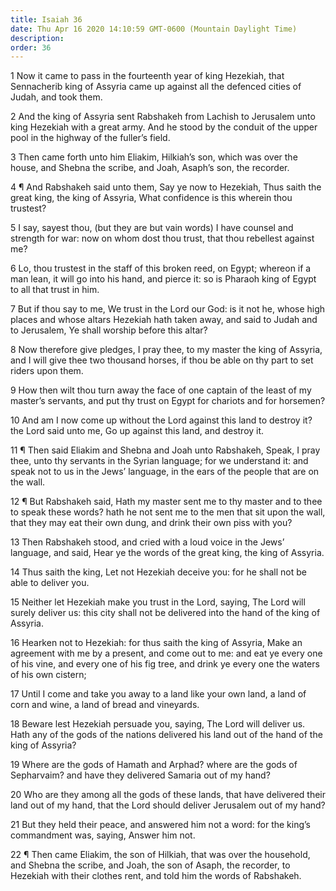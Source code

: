```yaml
---
title: Isaiah 36
date: Thu Apr 16 2020 14:10:59 GMT-0600 (Mountain Daylight Time)
description: 
order: 36
---
```


<p>
  1 Now it came to pass in the fourteenth year of king Hezekiah, that
  Sennacherib king of Assyria came up against all the defenced cities of Judah,
  and took them.
</p>
<p>
  2 And the king of Assyria sent Rabshakeh from Lachish to Jerusalem unto king
  Hezekiah with a great army. And he stood by the conduit of the upper pool in
  the highway of the fuller&#x2019;s field.
</p>
<p>
  3 Then came forth unto him Eliakim, Hilkiah&#x2019;s son, which was over the
  house, and Shebna the scribe, and Joah, Asaph&#x2019;s son, the recorder.
</p>
<p>
  4 &#xB6; And Rabshakeh said unto them, Say ye now to Hezekiah, Thus saith the
  great king, the king of Assyria, What confidence is this wherein thou
  trustest?
</p>
<p>
  5 I say, sayest thou, (but they are but vain words) I have counsel and
  strength for war: now on whom dost thou trust, that thou rebellest against me?
</p>
<p>
  6 Lo, thou trustest in the staff of this broken reed, on Egypt; whereon if a
  man lean, it will go into his hand, and pierce it: so is Pharaoh king of Egypt
  to all that trust in him.
</p>
<p>
  7 But if thou say to me, We trust in the Lord our God: is it not he, whose
  high places and whose altars Hezekiah hath taken away, and said to Judah and
  to Jerusalem, Ye shall worship before this altar?
</p>
<p>
  8 Now therefore give pledges, I pray thee, to my master the king of Assyria,
  and I will give thee two thousand horses, if thou be able on thy part to set
  riders upon them.
</p>
<p>
  9 How then wilt thou turn away the face of one captain of the least of my
  master&#x2019;s servants, and put thy trust on Egypt for chariots and for
  horsemen?
</p>
<p>
  10 And am I now come up without the Lord against this land to destroy it? the
  Lord said unto me, Go up against this land, and destroy it.
</p>
<p>
  11 &#xB6; Then said Eliakim and Shebna and Joah unto Rabshakeh, Speak, I pray
  thee, unto thy servants in the Syrian language; for we understand it: and
  speak not to us in the Jews&#x2019; language, in the ears of the people that
  are on the wall.
</p>
<p>
  12 &#xB6; But Rabshakeh said, Hath my master sent me to thy master and to thee
  to speak these words? hath he not sent me to the men that sit upon the wall,
  that they may eat their own dung, and drink their own piss with you?
</p>
<p>
  13 Then Rabshakeh stood, and cried with a loud voice in the Jews&#x2019;
  language, and said, Hear ye the words of the great king, the king of Assyria.
</p>
<p>
  14 Thus saith the king, Let not Hezekiah deceive you: for he shall not be able
  to deliver you.
</p>
<p>
  15 Neither let Hezekiah make you trust in the Lord, saying, The Lord will
  surely deliver us: this city shall not be delivered into the hand of the king
  of Assyria.
</p>
<p>
  16 Hearken not to Hezekiah: for thus saith the king of Assyria, Make an
  agreement with me by a present, and come out to me: and eat ye every one of
  his vine, and every one of his fig tree, and drink ye every one the waters of
  his own cistern;
</p>
<p>
  17 Until I come and take you away to a land like your own land, a land of corn
  and wine, a land of bread and vineyards.
</p>
<p>
  18 Beware lest Hezekiah persuade you, saying, The Lord will deliver us. Hath
  any of the gods of the nations delivered his land out of the hand of the king
  of Assyria?
</p>
<p>
  19 Where are the gods of Hamath and Arphad? where are the gods of Sepharvaim?
  and have they delivered Samaria out of my hand?
</p>
<p>
  20 Who are they among all the gods of these lands, that have delivered their
  land out of my hand, that the Lord should deliver Jerusalem out of my hand?
</p>
<p>
  21 But they held their peace, and answered him not a word: for the
  king&#x2019;s commandment was, saying, Answer him not.
</p>
<p>
  22 &#xB6; Then came Eliakim, the son of Hilkiah, that was over the household,
  and Shebna the scribe, and Joah, the son of Asaph, the recorder, to Hezekiah
  with their clothes rent, and told him the words of Rabshakeh.
</p>
